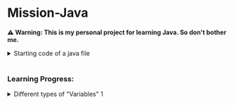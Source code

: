 # Mission-Java

<strong>&#x26A0; Warning: This is my personal project for learning Java. So don't bother me.</strong>
<br>

<details>
<summary>Starting code of a java file</summary>
  
```java

public class Main{
  public static void main(String[] args){

  }
}

```
  <details>
  <summary>explanation</summary>
  <img src="images/starting_code_explaination.png" alt="Data Types" style="display: block; margin: 0 auto;">
  <br>
    
  1. All classes and functions/methods have an access modifier. Access modifier determines if other classes and methods can access this class or method. ex: public, private...
  2. What type of value will the function return, like: a number, true or false etc... <br>
     *If the function does not return anything, the return type will be "void".
  3. Name of the class. <br>
     *Every function needs to be inside of a class called "Main".
  4. ...
  5. What type of value will the function return, like: a number, true or false etc... <br>
      *If the function does not return anything, the return type will be "void".
  6. Name of the function.(could be anything) <br>
     *Every java code should have at least on function/method "main".
  7. Parentheses(প্রথম বন্ধনী): Used to add parameters for the function, parameters to pass values to the function. Like how to do execute the function.
  8. Pair of curly braces. Inside these curls braces we write out actual java code.
  9. "String[] args" - ...
  </details>
</details>
<br>

<h3>Learning Progress:</h3>

<details>
  <summary>Different types of "Variables" 1</summary>
  
1. Primitive types, to store simple values
   
2. Reference types, to store complex objects
